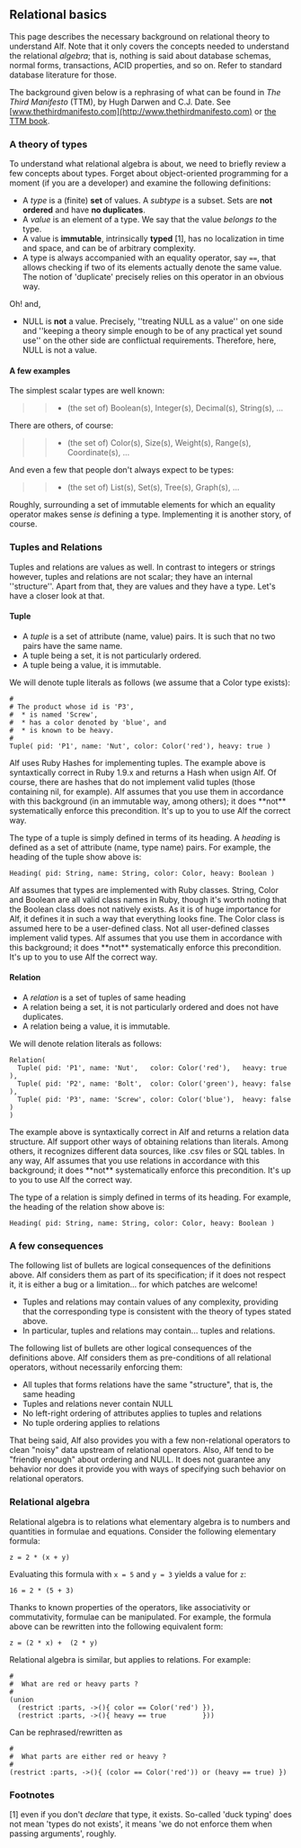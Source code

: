 ## Relational basics

This page describes the necessary background on relational theory to understand Alf. Note that it only covers the concepts needed to understand the relational *algebra*; that is, nothing is said about database schemas, normal forms, transactions, ACID properties, and so on. Refer to standard database literature for those.

The background given below is a rephrasing of what can be found in *The Third Manifesto* (TTM), by Hugh Darwen and C.J. Date. See [www.thethirdmanifesto.com](http://www.thethirdmanifesto.com) or [the TTM book](http://www.amazon.com/Databases-Types-Relational-Model-3rd/dp/0321399420).

### A theory of types

To understand what relational algebra is about, we need to briefly review a few concepts about types. Forget about object-oriented programming for a moment (if you are a developer) and examine the following definitions:

* A *type* is a (finite) **set** of values. A *subtype* is a subset. Sets are **not ordered** and have **no duplicates**.
* A *value* is an element of a type. We say that the value *belongs to* the type.
* A value is **immutable**, intrinsically **typed** [1], has no localization in time and space, and can be of arbitrary complexity.
* A type is always accompanied with an equality operator, say `==`, that allows checking if two of its elements actually denote the same value. The notion of 'duplicate' precisely relies on this operator in an obvious way.

Oh! and,

* NULL is **not** a value. Precisely, ''treating NULL as a value'' on one side and ''keeping a theory simple enough to be of any practical yet sound use'' on the other side are conflictual requirements. Therefore, here, NULL is not a value. 

#### A few examples

The simplest scalar types are well known: 

>> * (the set of) Boolean(s), Integer(s), Decimal(s), String(s), ...

There are others, of course: 

>> * (the set of) Color(s), Size(s), Weight(s), Range(s), Coordinate(s), ... 

And even a few that people don't always expect to be types: 

>> * (the set of) List(s), Set(s), Tree(s), Graph(s), ...

Roughly, surrounding a set of immutable elements for which an equality operator makes sense *is* defining a type. Implementing it is another story, of course. 

### Tuples and Relations

Tuples and relations are values as well. In contrast to integers or strings however, tuples and relations are not scalar; they have an internal ''structure''. Apart from that, they are values and they have a type. Let's have a closer look at that.

#### Tuple

* A *tuple* is a set of attribute (name, value) pairs. It is such that no two pairs have the same name.
* A tuple being a set, it is not particularly ordered.
* A tuple being a value, it is immutable.

We will denote tuple literals as follows (we assume that a Color type exists):

<pre class="theory"><code class="ruby">#
# The product whose id is 'P3',
#  * is named 'Screw', 
#  * has a color denoted by 'blue', and 
#  * is known to be heavy.
#
Tuple( pid: 'P1', name: 'Nut', color: Color('red'), heavy: true )
</code></pre>

<p class="note">Alf uses Ruby Hashes for implementing tuples. The example above is syntaxtically correct in Ruby 1.9.x and returns a Hash when usign Alf. Of course, there are hashes that do not implement valid tuples (those containing nil, for example). Alf assumes that you use them in accordance with this background (in an immutable way, among others); it does **not** systematically enforce this precondition. It's up to you to use Alf the correct way.<p>

The type of a tuple is simply defined in terms of its heading. A *heading* is defined as a set of attribute (name, type name) pairs. For example, the heading of the tuple show above is:

<pre class="theory"><code class="ruby">Heading( pid: String, name: String, color: Color, heavy: Boolean )</code></pre>

<p class="note">Alf assumes that types are implemented with Ruby classes. String, Color and Boolean are all valid class names in Ruby, though it's worth noting that the Boolean class does not natively exists. As it is of huge importance for Alf, it defines it in such a way that everything looks fine. The Color class is assumed here to be a user-defined class. Not all user-defined classes implement valid types. Alf assumes that you use them in accordance with this background; it does **not** systematically enforce this precondition. It's up to you to use Alf the correct way.<p>

#### Relation

* A *relation* is a set of tuples of same heading
* A relation being a set, it is not particularly ordered and does not have duplicates.
* A relation being a value, it is immutable.

We will denote relation literals as follows:

<pre class="theory"><code class="ruby">Relation(
  Tuple( pid: 'P1', name: 'Nut',   color: Color('red'),   heavy: true  ),
  Tuple( pid: 'P2', name: 'Bolt',  color: Color('green'), heavy: false ),
  Tuple( pid: 'P3', name: 'Screw', color: Color('blue'),  heavy: false )
)</code></pre>

<p class="note">The example above is syntaxtically correct in Alf and returns a relation data structure. Alf support other ways of obtaining relations than literals. Among others, it recognizes different data sources, like .csv files or SQL tables. In any way, Alf assumes that you use relations in accordance with this background; it does **not** systematically enforce this precondition. It's up to you to use Alf the correct way.<p>

The type of a relation is simply defined in terms of its heading. For example, the heading of the relation show above is:

<pre class="theory"><code class="ruby">Heading( pid: String, name: String, color: Color, heavy: Boolean )</code></pre>

### A few consequences

The following list of bullets are logical consequences of the definitions above. Alf considers them as part of its specification; if it does not respect it, it is either a bug or a limitation... for which patches are welcome!

* Tuples and relations may contain values of any complexity, providing that the corresponding type is consistent with the theory of types stated above.
* In particular, tuples and relations may contain... tuples and relations.

The following list of bullets are other logical consequences of the definitions above. Alf considers them as pre-conditions of all relational operators, without necessarily enforcing them:

* All tuples that forms relations have the same "structure", that is, the same heading
* Tuples and relations never contain NULL
* No left-right ordering of attributes applies to tuples and relations
* No tuple ordering applies to relations

That being said, Alf also provides you with a few non-relational operators to clean "noisy" data upstream of relational operators. Also, Alf tend to be "friendly enough" about ordering and NULL. It does not guarantee any behavior nor does it provide you with ways of specifying such behavior on relational operators. 

### Relational algebra

Relational algebra is to relations what elementary algebra is to numbers and quantities in formulae and equations. Consider the following elementary formula:

<pre class="theory"><code class="ruby">z = 2 * (x + y)</code></pre>

Evaluating this formula with `x = 5` and `y = 3` yields a value for `z`:

<pre class="theory"><code class="ruby">16 = 2 * (5 + 3)</code></pre>

Thanks to known properties of the operators, like associativity or commutativity, formulae can be manipulated. For example, the formula above can be rewritten into the following equivalent form:

<pre class="theory"><code class="ruby">z = (2 * x) +  (2 * y) </code></pre>

Relational algebra is similar, but applies to relations. For example:

<pre class="theory"><code class="ruby">#
#  What are red or heavy parts ?
#
(union 
  (restrict :parts, ->(){ color == Color('red') }),
  (restrict :parts, ->(){ heavy == true         }))
</code></pre>

Can be rephrased/rewritten as

<pre class="theory"><code class="ruby">#
#  What parts are either red or heavy ?
#
(restrict :parts, ->(){ (color == Color('red')) or (heavy == true) })
</code></pre>

### Footnotes

[1] even if you don't *declare* that type, it exists. So-called 'duck typing' does not mean 'types do not exists', it means 'we do not enforce them when passing arguments', roughly. 

